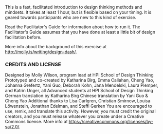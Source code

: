 This is a fast, facilitated introduction to design thinking methods and mindsets. It takes at least 1 hour, but is flexible based on your timing. It is geared towards participants who are new to this kind of exercise.

Read the Facilitator's Guide for information about how to run it. The Facilitator's Guide assumes that you have done at least a little bit of design facilitation before.

More info about the background of this exercise at http://molly.is/writing/design-dash/.

### CREDITS AND LICENSE ###
Designed by Molly Wilson, program lead at HPI School of Design Thinking
Prototyped and co-created by Katharina Birg, Emma Callahan, Cheng Yao, Johanna Grefertz, Yani Guo, Deborah Kohn, Jana Mendelski, Laura Plemper, and Katrin Unger, all Advanced students at HPI School of Design Thinking
German translation by Katharina Birg
Chinese translation by Yani Guo & Cheng Yao
Additional thanks to Lisa Carlgren, Christian Smirnow, Louisa Löwenstein, Jonathan Edelman, and Steffi Gerken
You are encouraged to use, remix, and translate this activity. However, you must credit the original creators, and you must release whatever you create under a Creative Commons license. More info at https://creativecommons.org/licenses/by-sa/2.0/.
